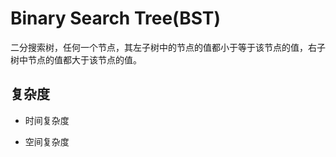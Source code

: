 # Binary Search Tree(BST)

二分搜索树，任何一个节点，其左子树中的节点的值都小于等于该节点的值，右子树中节点的值都大于该节点的值。


## 复杂度

* 时间复杂度



* 空间复杂度

